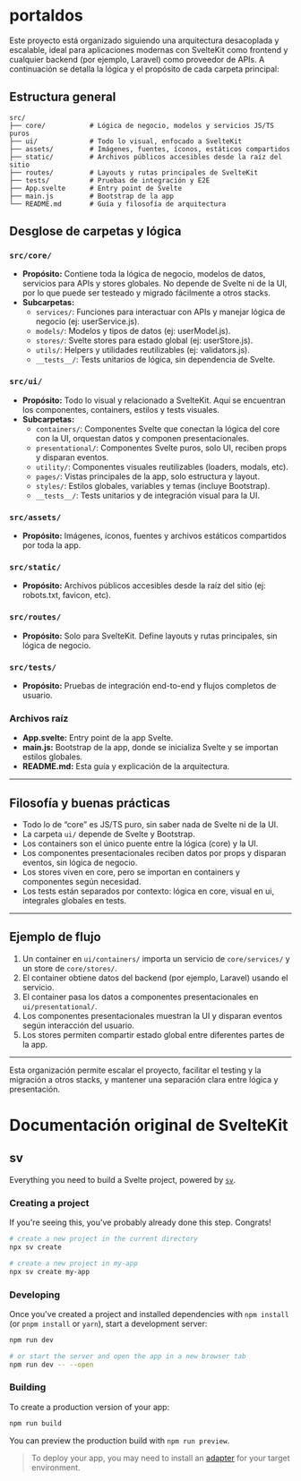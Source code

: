 # portaldos

Este proyecto está organizado siguiendo una arquitectura desacoplada y escalable, ideal para aplicaciones modernas con SvelteKit como frontend y cualquier backend (por ejemplo, Laravel) como proveedor de APIs. A continuación se detalla la lógica y el propósito de cada carpeta principal:

## Estructura general

```
src/
├── core/           # Lógica de negocio, modelos y servicios JS/TS puros
├── ui/             # Todo lo visual, enfocado a SvelteKit
├── assets/         # Imágenes, fuentes, íconos, estáticos compartidos
├── static/         # Archivos públicos accesibles desde la raíz del sitio
├── routes/         # Layouts y rutas principales de SvelteKit
├── tests/          # Pruebas de integración y E2E
├── App.svelte      # Entry point de Svelte
├── main.js         # Bootstrap de la app
└── README.md       # Guía y filosofía de arquitectura
```

## Desglose de carpetas y lógica

### `src/core/`
- **Propósito:** Contiene toda la lógica de negocio, modelos de datos, servicios para APIs y stores globales. No depende de Svelte ni de la UI, por lo que puede ser testeado y migrado fácilmente a otros stacks.
- **Subcarpetas:**
  - `services/`: Funciones para interactuar con APIs y manejar lógica de negocio (ej: userService.js).
  - `models/`: Modelos y tipos de datos (ej: userModel.js).
  - `stores/`: Svelte stores para estado global (ej: userStore.js).
  - `utils/`: Helpers y utilidades reutilizables (ej: validators.js).
  - `__tests__/`: Tests unitarios de lógica, sin dependencia de Svelte.

### `src/ui/`
- **Propósito:** Todo lo visual y relacionado a SvelteKit. Aquí se encuentran los componentes, containers, estilos y tests visuales.
- **Subcarpetas:**
  - `containers/`: Componentes Svelte que conectan la lógica del core con la UI, orquestan datos y componen presentacionales.
  - `presentational/`: Componentes Svelte puros, solo UI, reciben props y disparan eventos.
  - `utility/`: Componentes visuales reutilizables (loaders, modals, etc).
  - `pages/`: Vistas principales de la app, solo estructura y layout.
  - `styles/`: Estilos globales, variables y temas (incluye Bootstrap).
  - `__tests__/`: Tests unitarios y de integración visual para la UI.

### `src/assets/`
- **Propósito:** Imágenes, íconos, fuentes y archivos estáticos compartidos por toda la app.

### `src/static/`
- **Propósito:** Archivos públicos accesibles desde la raíz del sitio (ej: robots.txt, favicon, etc).

### `src/routes/`
- **Propósito:** Solo para SvelteKit. Define layouts y rutas principales, sin lógica de negocio.

### `src/tests/`
- **Propósito:** Pruebas de integración end-to-end y flujos completos de usuario.

### Archivos raíz
- **App.svelte:** Entry point de la app Svelte.
- **main.js:** Bootstrap de la app, donde se inicializa Svelte y se importan estilos globales.
- **README.md:** Esta guía y explicación de la arquitectura.

---

## Filosofía y buenas prácticas
- Todo lo de “core” es JS/TS puro, sin saber nada de Svelte ni de la UI.
- La carpeta `ui/` depende de Svelte y Bootstrap.
- Los containers son el único puente entre la lógica (core) y la UI.
- Los componentes presentacionales reciben datos por props y disparan eventos, sin lógica de negocio.
- Los stores viven en core, pero se importan en containers y componentes según necesidad.
- Los tests están separados por contexto: lógica en core, visual en ui, integrales globales en tests.

---

## Ejemplo de flujo
1. Un container en `ui/containers/` importa un servicio de `core/services/` y un store de `core/stores/`.
2. El container obtiene datos del backend (por ejemplo, Laravel) usando el servicio.
3. El container pasa los datos a componentes presentacionales en `ui/presentational/`.
4. Los componentes presentacionales muestran la UI y disparan eventos según interacción del usuario.
5. Los stores permiten compartir estado global entre diferentes partes de la app.

---

Esta organización permite escalar el proyecto, facilitar el testing y la migración a otros stacks, y mantener una separación clara entre lógica y presentación.

# Documentación original de SvelteKit

## sv

Everything you need to build a Svelte project, powered by [`sv`](https://github.com/sveltejs/cli).

### Creating a project

If you're seeing this, you've probably already done this step. Congrats!

```bash
# create a new project in the current directory
npx sv create

# create a new project in my-app
npx sv create my-app
```

### Developing

Once you've created a project and installed dependencies with `npm install` (or `pnpm install` or `yarn`), start a development server:

```bash
npm run dev

# or start the server and open the app in a new browser tab
npm run dev -- --open
```

### Building

To create a production version of your app:

```bash
npm run build
```

You can preview the production build with `npm run preview`.

> To deploy your app, you may need to install an [adapter](https://svelte.dev/docs/kit/adapters) for your target environment.
